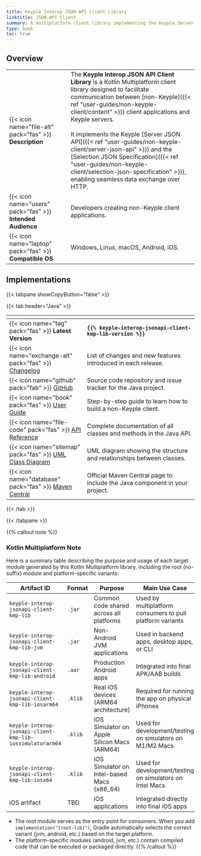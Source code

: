 ```yaml
---
title: Keyple Interop JSON API Client Library
linktitle: JSON API Client
summary: A multiplatform client library implementing the Keyple Server JSON API and Selection JSON Specification to enable non-Keyple applications to interact with a Keyple server over HTTP.
type: book
toc: true
---
```

<style>
table th:nth-child(1) {
  width: 12rem;
}
</style>

## Overview

|                                                            |                                                                                                                                                                                                                                                                                                                                                                                                                                                                                                                            |
|------------------------------------------------------------|----------------------------------------------------------------------------------------------------------------------------------------------------------------------------------------------------------------------------------------------------------------------------------------------------------------------------------------------------------------------------------------------------------------------------------------------------------------------------------------------------------------------------|
| {{< icon name="file-alt" pack="fas" >}} **Description**    | The **Keyple Interop JSON API Client Library** is a Kotlin Multiplatform client library designed to facilitate communication between [non-Keyple]({{< ref "user-guides/non-keyple-client/content" >}}) client applications and Keyple servers.<br><br>It implements the Keyple [Server JSON API]({{< ref "user-guides/non-keyple-client/server-json-api" >}}) and the [Selection JSON Specification]({{< ref "user-guides/non-keyple-client/selection-json-specification" >}}), enabling seamless data exchange over HTTP. |
| {{< icon name="users" pack="fas" >}} **Intended Audience** | Developers creating non-Keyple client applications.                                                                                                                                                                                                                                                                                                                                                                                                                                                                        |
| {{< icon name="laptop" pack="fas" >}} **Compatible OS**    | Windows, Linux, macOS, Android, iOS.                                                                                                                                                                                                                                                                                                                                                                                                                                                                                       |

## Implementations

{{< tabpane showCopyButton="false" >}}

{{< tab header="Java" >}}

<table>
<thead><tr><th></th><th></th></tr></thead>
<tbody>
  <tr>
    <td>{{< icon name="tag" pack="fas" >}} <strong>Latest Version</strong></td>
    <td><strong><code>{{% keyple-interop-jsonapi-client-kmp-lib-version %}}</code></strong></td>
  </tr>
  <tr>
    <td>{{< icon name="exchange-alt" pack="fas" >}} <a href="https://github.com/eclipse-keyple/keyple-interop-jsonapi-client-kmp-lib/blob/main/CHANGELOG.md">Changelog</a></td>
    <td>List of changes and new features introduced in each release.</td>
  </tr>
  <tr>
    <td>{{< icon name="github" pack="fab" >}} <a href="https://github.com/eclipse-keyple/keyple-interop-jsonapi-client-kmp-lib/">GitHub</a></td>
    <td>Source code repository and issue tracker for the Java project.</td>
  </tr>
  <tr>
    <td>{{< icon name="book" pack="fas" >}} <a href="/user-guides/non-keyple-client/content">User Guide</a></td>
    <td>Step-by-step guide to learn how to build a non-Keyple client.</td>
  </tr>
  <tr>
    <td>{{< icon name="file-code" pack="fas" >}} <a href="https://docs.keyple.org/keyple-interop-jsonapi-client-kmp-lib/">API Reference</a></td>
    <td>Complete documentation of all classes and methods in the Java API.</td>
  </tr>
  <tr>
    <td>{{< icon name="sitemap" pack="fas" >}} <a href="https://docs.keyple.org/keyple-interop-jsonapi-client-kmp-lib/">UML Class Diagram</a></td>
    <td>UML diagram showing the structure and relationships between classes.</td>
  </tr>
  <tr>
    <td>{{< icon name="database" pack="fas" >}} <a href="https://central.sonatype.com/search?q=keyple-interop-jsonapi-client-kmp-lib">Maven Central</a></td>
    <td>Official Maven Central page to include the Java component in your project.</td>
  </tr>
</tbody>
</table>

{{< /tab >}}

{{< /tabpane >}}

{{% callout note %}}
### Kotlin Multiplatform Note

Here is a summary table describing the purpose and usage of each target module generated by this Kotlin Multiplatform
library, including the root (no-suffix) module and platform-specific variants:

<div id="download-table-1">

| Artifact ID                                               | Format  | Purpose                                     | Main Use Case                                             |
|-----------------------------------------------------------|---------|---------------------------------------------|-----------------------------------------------------------|
| `keyple-interop-jsonapi-client-kmp-lib`                   | `.jar`  | Common code shared across all platforms     | Used by multiplatform consumers to pull platform variants |
| `keyple-interop-jsonapi-client-kmp-lib-jvm`               | `.jar`  | Non-Android JVM applications                | Used in backend apps, desktop apps, or CLI                |
| `keyple-interop-jsonapi-client-kmp-lib-android`           | `.aar`  | Production Android apps                     | Integrated into final APK/AAB builds                      |
| `keyple-interop-jsonapi-client-kmp-lib-iosarm64`          | `.klib` | Real iOS devices (ARM64 architecture)       | Required for running the app on physical iPhones          |
| `keyple-interop-jsonapi-client-kmp-lib-iossimulatorarm64` | `.klib` | iOS Simulator on Apple Silicon Macs (ARM64) | Used for development/testing on simulators on M1/M2 Macs  |
| `keyple-interop-jsonapi-client-kmp-lib-iosx64`            | `.klib` | iOS Simulator on Intel-based Macs (x86_64)  | Used for development/testing on simulators on Intel Macs  |
| iOS artifact                                              | TBD     | iOS applications                            | Integrated directly into final iOS apps                   |

</div>
<style>
#download-table-1 table th:nth-child(1) {
    width: 19rem;
}
</style>

- The root module serves as the entry point for consumers. When you add `implementation("[root-lib]")`, Gradle
  automatically selects the correct variant (jvm, android, etc.) based on the target platform.
- The platform-specific modules (android, jvm, etc.) contain compiled code that can be executed or packaged directly.
{{% /callout %}}